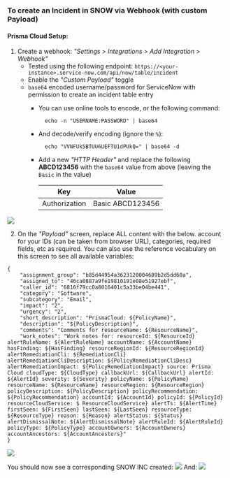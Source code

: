 ### To create an Incident in SNOW via Webhook (with custom Payload)

#### Prisma Cloud Setup:

1. Create a webhook: _"Settings > Integrations > Add Integration > Webhook"_
    * Tested using the following endpoint: `https://<your-instance>.service-now.com/api/now/table/incident`
    * Enable the _"Custom Payload"_ toggle
    * `base64` encoded username/password for ServiceNow with permission to create an incident table entry
        * You can use online tools to encode, or the following command: 
            
                echo -n "USERNAME:PASSWORD" | base64

        * And decode/verify encoding (ignore the `%`):

                echo "VVNFUk5BTUU6UEFTU1dPUkQ=" | base64 -d

        * Add a new _"HTTP Header"_ and replace the following **ABCD123456** with the `base64` value from above (leaving the `Basic` in the value) 

            | Key | Value |
            | ----------- | ----------- | 
            | Authorization | Basic ABCD123456

![](./images/2022-05-24-21-50-42.png)

2. On the _"Payload"_ screen, replace ALL content with the below. account for your IDs (can be taken from browser URL), categories, required fields, etc as required.
You can also use the reference vocabulary on this screen to see all available variables:
```
{
    "assignment_group": "b85d44954a3623120004689b2d5dd60a",
    "assigned_to": "46ca0887a9fe19810191e08e51927ebf",
    "caller_id": "6816f79cc0a8016401c5a33be04be441",
    "category": "Software",
    "subcategory": "Email",
    "impact": "2",
    "urgency": "2",
    "short_description": "PrismaCloud: ${PolicyName}",
    "description": "${PolicyDescription}",
    "comments": "Comments for resourceName: ${ResourceName}",
    "work_notes": "Work notes for: resourceId: ${ResourceId} alertRuleName: ${AlertRuleName} accountName: ${AccountName} hasFinding: ${HasFinding} resourceRegionId: ${ResourceRegionId} alertRemediationCli: ${RemediationCli}  alertRemediationCliDescription: ${PolicyRemediationCliDesc} alertRemediationImpact: ${PolicyRemediationImpact} source: Prisma Cloud cloudType: ${CloudType} callbackUrl: ${CallbackUrl} alertId: ${AlertId} severity: ${Severity} policyName: ${PolicyName} resourceName: ${ResourceName} resourceRegion: ${ResourceRegion} policyDescription: ${PolicyDescription} policyRecommendation: ${PolicyRecommendation} accountId: ${AccountId} policyId: ${PolicyId} resourceCloudService: $ ResourceCloudService} alertTs: ${AlertTime} firstSeen: ${FirstSeen} lastSeen: ${LastSeen} resourceType: ${ResourceType} reason: ${Reason} alertStatus: ${Status} alertDismissalNote: ${AlertDismissalNote} alertRuleId: ${AlertRuleId} policyType: ${PolicyType} accountOwners: ${AccountOwners} accountAncestors: ${AccountAncestors}"
}
```

![](./images/2022-05-24-21-51-06.png)

You should now see a corresponding SNOW INC created:
![](./images/2022-05-24-21-53-19.png)
And:
![](./images/2022-05-24-21-53-42.png)
